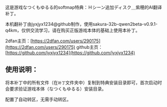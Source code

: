 这是游戏なつくもゆるる的softmap特典：Ｈシーン追加ディスク＿紫穂的AI翻译补丁。

本机翻补丁由jyxjyx1234@github制作，使用sakura-32b-qwen2beta-v0.9.1-q4km，仅供交流学习，请在购买正版游戏本体的基础上使用本补丁。


2dfan主页：[https://2dfan.com/users/290175](https://2dfan.com/users/290175)
github主页：[https://github.com/jyxjyx1234](https://github.com/jyxjyx1234)

## 使用说明：

将本补丁中的所有文件（在`补丁`文件夹中）复制到特典安装目录即可，首次启动时会要求验证游戏本体（なつくもゆるる）安装目录。

配置了自动转区，无需手动转区。
